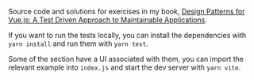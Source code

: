 Source code and solutions for exercises in my book, [Design Patterns for Vue.js: A Test Driven Approach to Maintainable Applications](https://lachlan-miller.me/design-patterns-for-vuejs).

If you want to run the tests locally, you can install the dependencies with `yarn install` and run them with `yarn test`.

Some of the section have a UI associated with them, you can import the relevant example into `index.js` and start the dev server with `yarn vite`.
